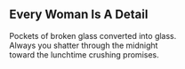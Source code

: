 Every Woman Is A Detail
-----------------------
Pockets of broken glass converted into glass.  
Always you shatter through the midnight  
toward the lunchtime crushing promises.  
